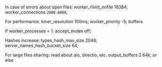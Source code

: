 In case of errors about open files:
worker_rlimit_nofile 16384;
worker_connections `2000-8000`;

For performance:
timer_resolution 100ms;
worker_priority -5;
buffers

If worker_processes = 1:
accept_mutex off;

Hashes increase:
types_hash_max_size 2048;
server_names_hash_bucket_size 64;

For large files sharing:
read about aio, directio, etc.
output_buffers 2 64k; or else